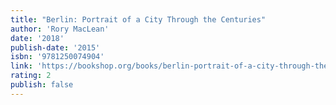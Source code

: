 ```yaml
---
title: "Berlin: Portrait of a City Through the Centuries"
author: 'Rory MacLean'
date: '2018'
publish-date: '2015'
isbn: '9781250074904'
link: 'https://bookshop.org/books/berlin-portrait-of-a-city-through-the-centuries/9781250074904'
rating: 2
publish: false
---
```

